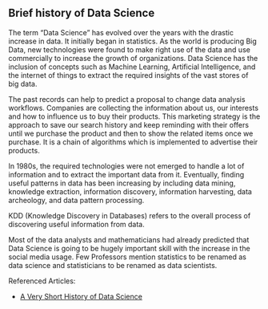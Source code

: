 ## Brief history of Data Science

<p>The term “Data Science” has evolved over the years with the drastic increase in data. It initially began in statistics. As the world is producing Big Data, new technologies were found to make right use of the data and use commercially to increase the growth of organizations. Data Science has the inclusion of concepts such as Machine Learning, Artificial Intelligence, and the internet of things to extract the required insights of the vast stores of big data.</p>
<p>The past records can help to predict a proposal to change data analysis workflows. Companies are collecting the information about us, our interests and how to influence us to buy their products. This marketing strategy is the approach to save our search history and keep reminding with their offers until we purchase the product and then to show the related items once we purchase. It is a chain of algorithms which is implemented to advertise their products.</p>
In 1980s, the required technologies were not emerged to handle a lot of information and to extract the important data from it. Eventually, finding useful patterns in data has been increasing by including data mining, knowledge extraction, information discovery, information harvesting, data archeology, and data pattern processing.
<p>KDD (Knowledge Discovery in Databases) refers to the overall process of discovering useful information from data.</p>
<p>Most of the data analysts and mathematicians had already predicted that Data Science is going to be hugely important skill with the increase in the social media usage. Few Professors mention statistics to be renamed as data science and statisticians to be renamed as data scientists.</p>

Referenced Articles:
* [A Very Short History of Data Science](https://www.forbes.com/sites/gilpress/2013/05/28/a-very-short-history-of-data-science/?sh=3732bf1955cf)
